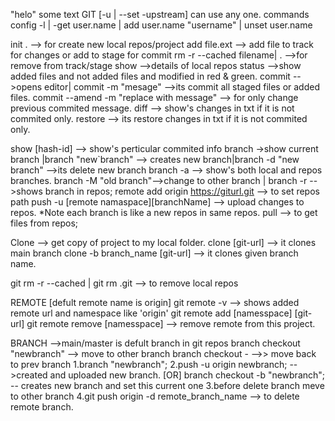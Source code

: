 "helo" 
some text
GIT
[-u | --set -upstream] can use any one.
commands
config -l | -get user.name | add user.name "username" | unset user.name

init . --> for create new local repos/project
add file.ext --> add file to track for changes or add to stage for commit
rm -r --cached filename| . -->for remove from track/stage 
show -->details of local repos
status -->show added files and not added files and modified in red & green.
commit -->opens editor| commit -m "mesage" -->its commit all staged files or added files.
commit --amend -m "replace with message" --> for only change previous commited message.
diff --> show's changes in txt if it is not commited only.
restore --> its restore changes in txt if it is not commited only.

show [hash-id] --> show's perticular commited info
branch ->show current branch |branch "new`branch" --> creates new branch|branch -d "new branch" -->its delete new branch
branch -a --> show's both local and repos branches.
branch -M "old branch"-->change to other branch | branch -r -->shows branch in repos;
remote add origin https://giturl.git --> to set repos path
push -u [remote namaspace][branchName] --> upload changes to repos.
*Note each branch is like a new repos in same repos.
pull --> to get files from repos;

Clone --> get copy of project to my local folder.
clone [git-url] --> it clones main branch
clone -b branch_name [git-url] --> it clones given branch name.

git rm -r --cached | git rm .git --> to remove local repos

REMOTE [defult remote name is origin]
git remote -v --> shows added remote url and namespace like 'origin'
git remote add [namesspace] [git-url]
git remote remove [namesspace] --> remove remote from this project.

BRANCH -->main/master is defult branch in git repos
branch checkout "newbranch" --> move to other branch 
branch checkout -      -->> move back to prev branch
1.branch "newbranch";
2.push -u origin newbranch; -->created and uploaded new branch. 
[OR] branch checkout -b "newbranch"; -- creates new branch and set this current one
3.before delete branch meve to other branch
4.git push origin -d remote_branch_name --> to delete remote branch.
